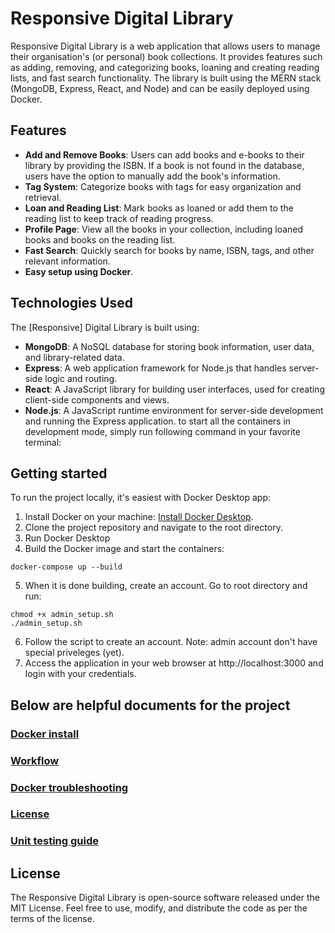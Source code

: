 # Responsive Digital Library

Responsive Digital Library is a web application that allows users to manage their organisation's (or personal) book collections. It provides features such as adding, removing, and categorizing books, loaning and creating reading lists, and fast search functionality. The library is built using the MERN stack (MongoDB, Express, React, and Node) and can be easily deployed using Docker.

## Features

-   **Add and Remove Books**: Users can add books and e-books to their library by providing the ISBN. If a book is not found in the database, users have the option to manually add the book's information.
-   **Tag System**: Categorize books with tags for easy organization and retrieval.
-   **Loan and Reading List**: Mark books as loaned or add them to the reading list to keep track of reading progress.
-   **Profile Page**: View all the books in your collection, including loaned books and books on the reading list.
-   **Fast Search**: Quickly search for books by name, ISBN, tags, and other relevant information.
-   **Easy setup using Docker**.

## Technologies Used

The [Responsive] Digital Library is built using:

-   **MongoDB**: A NoSQL database for storing book information, user data, and library-related data.
-   **Express**: A web application framework for Node.js that handles server-side logic and routing.
-   **React**: A JavaScript library for building user interfaces, used for creating client-side components and views.
-   **Node.js**: A JavaScript runtime environment for server-side development and running the Express application.
    to start all the containers in development mode, simply run following command in your favorite terminal:

## Getting started

To run the project locally, it's easiest with Docker Desktop app:

1. Install Docker on your machine: [Install Docker Desktop](https://www.docker.com/products/docker-desktop/).
2. Clone the project repository and navigate to the root directory.
3. Run Docker Desktop
4. Build the Docker image and start the containers:

```shell
docker-compose up --build
```

5. When it is done building, create an account.
   Go to root directory and run:

```shell
chmod +x admin_setup.sh
./admin_setup.sh
```

6. Follow the script to create an account. Note: admin account don't have special priveleges (yet).
7. Access the application in your web browser at http://localhost:3000 and login with your credentials.

## Below are helpful documents for the project

### [Docker install](DOCKER-INSTALL.md)

### [Workflow](WORKFLOW.md)

### [Docker troubleshooting](DOCKER-TROUBLESHOOTING.md)

### [License](LICENSE)

### [Unit testing guide](UNIT-TEST-GUIDE.md)

## License

The Responsive Digital Library is open-source software released under the MIT License. Feel free to use, modify, and distribute the code as per the terms of the license.
